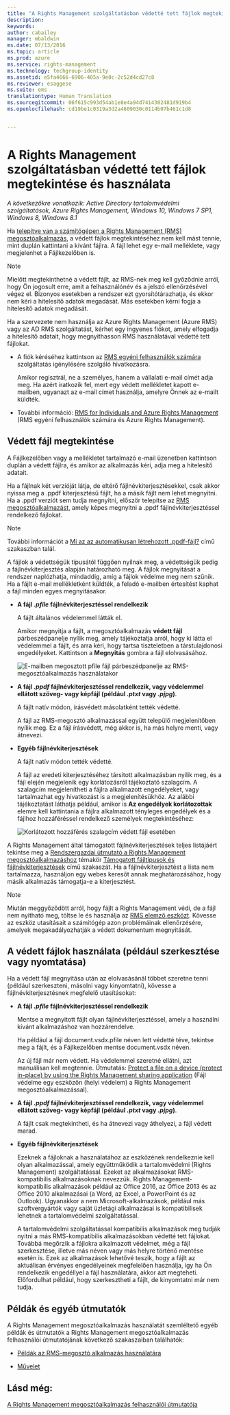 ```yaml
---
title: "A Rights Management szolgáltatásban védetté tett fájlok megtekintése és használata | Azure RMS"
description: 
keywords: 
author: cabailey
manager: mbaldwin
ms.date: 07/13/2016
ms.topic: article
ms.prod: azure
ms.service: rights-management
ms.technology: techgroup-identity
ms.assetid: e5fa4666-6906-405a-9e0c-2c52d4cd27c8
ms.reviewer: esaggese
ms.suite: ems
translationtype: Human Translation
ms.sourcegitcommit: 06f615c993d54ab1e8e4a94d7414302481d919b4
ms.openlocfilehash: cd19be1c0319a3d2a4609030c0114b07b461c1d8


---
```


# A Rights Management szolgáltatásban védetté tett fájlok megtekintése és használata

*A következőkre vonatkozik: Active Directory tartalomvédelmi szolgáltatások, Azure Rights Management, Windows 10, Windows 7 SP1, Windows 8, Windows 8.1*

Ha [telepítve van a számítógépen a Rights Management (RMS) megosztóalkalmazás](install-sharing-app.md), a védett fájlok megtekintéséhez nem kell mást tennie, mint duplán kattintani a kívánt fájlra. A fájl lehet egy e-mail melléklete, vagy megjelenhet a Fájlkezelőben is.

> [!NOTE]
> Mielőtt megtekinthetné a védett fájlt, az RMS-nek meg kell győződnie arról, hogy Ön jogosult erre, amit a felhasználónév és a jelszó ellenőrzésével végez el. Bizonyos esetekben a rendszer ezt gyorsítótárazhatja, és ekkor nem kéri a hitelesítő adatok megadását. Más esetekben kérni fogja a hitelesítő adatok megadását.
>
> Ha a szervezete nem használja az Azure Rights Management (Azure RMS) vagy az AD RMS szolgáltatást, kérhet egy ingyenes fiókot, amely elfogadja a hitelesítő adatait, hogy megnyithasson RMS használatával védetté tett fájlokat.
>
> -   A fiók kéréséhez kattintson az [RMS egyéni felhasználók számára](http://go.microsoft.com/fwlink/?LinkId=309469) szolgáltatás igénylésére szolgáló hivatkozásra.
>
>     Amikor regisztrál, ne a személyes, hanem a vállalati e-mail címét adja meg. Ha azért iratkozik fel, mert egy védett mellékletet kapott e-mailben, ugyanazt az e-mail címet használja, amelyre Önnek az e-mailt küldték.
> -   További információ: [RMS for Individuals and Azure Rights Management](../understand-explore/rms-for-individuals.md) (RMS egyéni felhasználók számára és Azure Rights Management).

## Védett fájl megtekintése
A Fájlkezelőben vagy a mellékletet tartalmazó e-mail üzenetben kattintson duplán a védett fájlra, és amikor az alkalmazás kéri, adja meg a hitelesítő adatait.

Ha a fájlnak két verzióját látja, de eltérő fájlnévkiterjesztésekkel, csak akkor nyissa meg a .ppdf kiterjesztésű fájlt, ha a másik fájlt nem lehet megnyitni. Ha a .ppdf verziót sem tudja megnyitni, először telepítse az [RMS megosztóalkalmazást](install-sharing-app.md), amely képes megnyitni a .ppdf fájlnévkiterjesztéssel rendelkező fájlokat.

> [!NOTE]
> További információt a [Mi az az automatikusan létrehozott .ppdf-fájl?](sharing-app-dialog-box.md#what-s-the-ppdf-file-that-s-automatically-created) című szakaszban talál.

A fájlok a védettségük típusától függően nyílnak meg, a védettségük pedig a fájlnévkiterjesztés alapján határozható meg. A fájlok megnyitását a rendszer naplózhatja, mindaddig, amíg a fájlok védelme meg nem szűnik. Ha a fájlt e-mail mellékletként küldték, a feladó e-mailben értesítést kaphat a fájl minden egyes megnyitásakor.

- **A fájl *.pfile* fájlnévkiterjesztéssel rendelkezik**

    A fájlt általános védelemmel látták el.

    Amikor megnyitja a fájlt, a megosztóalkalmazás **védett fájl** párbeszédpanelje nyílik meg, amely tájékoztatja arról, hogy ki látta el védelemmel a fájlt, és arra kéri, hogy tartsa tiszteletben a társtulajdonosi engedélyeket. Kattintson a **Megnyitás** gombra a fájl elolvasásához.

    ![E-mailben megosztott pfile fájl párbeszédpanelje az RMS-megosztóalkalmazás használatakor](../media/ADRMS_MSRMSApp_PfilePermission.png)

- **A fájl *.ppdf* fájlnévkiterjesztéssel rendelkezik, vagy védelemmel ellátott szöveg- vagy képfájl (például *.ptxt* vagy *.pjpg*)**.

    A fájlt natív módon, írásvédett másolatként tették védetté.

    A fájl az RMS-megosztó alkalmazással együtt települő megjelenítőben nyílik meg. Ez a fájl írásvédett, még akkor is, ha más helyre menti, vagy átnevezi.

- **Egyéb fájlnévkiterjesztések**

    A fájlt natív módon tették védetté.

    A fájl az eredeti kiterjesztéséhez társított alkalmazásban nyílik meg, és a fájl elején megjelenik egy korlátozásról tájékoztató szalagcím. A szalagcím megjelenítheti a fájlra alkalmazott engedélyeket, vagy tartalmazhat egy hivatkozást is a megjelenítésükhöz. Az alábbi tájékoztatást láthatja például, amikor is **Az engedélyek korlátozottak** elemre kell kattintania a fájlra alkalmazott tényleges engedélyek és a fájlhoz hozzáféréssel rendelkező személyek megtekintéséhez:

    ![Korlátozott hozzáférés szalagcím védett fájl esetében](../media/ADRMS_MSRMSApp_RestrictedAccess.png)



A Rights Management által támogatott fájlnévkiterjesztések teljes listájáért tekintse meg a [Rendszergazdai útmutató a Rights Management megosztóalkalmazáshoz](sharing-app-admin-guide.md) témakör [Támogatott fájltípusok és fájlnévkiterjesztések](sharing-app-admin-guide-technical.md#supported-file-types-and-file-name-extensions) című szakaszát. Ha a fájlnévkiterjesztést a lista nem tartalmazza, használjon egy webes keresőt annak meghatározásához, hogy másik alkalmazás támogatja-e a kiterjesztést.

> [!NOTE]
> Miután meggyőződött arról, hogy fájlt a Rights Management védi, de a fájl nem nyitható meg, töltse le és használja az [RMS elemző eszközt](https://www.microsoft.com/en-us/download/details.aspx?id=46437). Kövesse az eszköz utasításait a számítógép azon problémáinak ellenőrzésére, amelyek megakadályozhatják a védett dokumentum megnyitását.

## A védett fájlok használata (például szerkesztése vagy nyomtatása)
Ha a védett fájl megnyitása után az elolvasásánál többet szeretne tenni (például szerkeszteni, másolni vagy kinyomtatni), kövesse a fájlnévkiterjesztésnek megfelelő utasításokat:

- **A fájl *.pfile* fájlnévkiterjesztéssel rendelkezik**

    Mentse a megnyitott fájlt olyan fájlnévkiterjesztéssel, amely a használni kívánt alkalmazáshoz van hozzárendelve.

    Ha például a fájl document.vsdx.pfile néven lett védetté téve, tekintse meg a fájlt, és a Fájlkezelőben mentse document.vsdx néven.

    Az új fájl már nem védett. Ha védelemmel szeretné ellátni, azt manuálisan kell megtennie. Útmutatás: [Protect a file on a device (protect in-place) by using the Rights Management sharing application](sharing-app-protect-in-place.md) (Fájl védelme egy eszközön (helyi védelem) a Rights Management megosztóalkalmazással).

- **A fájl *.ppdf* fájlnévkiterjesztéssel rendelkezik, vagy védelemmel ellátott szöveg- vagy képfájl (például *.ptxt* vagy *.pjpg*)**.

    A fájlt csak megtekintheti, és ha átnevezi vagy áthelyezi, a fájl védett marad.

- **Egyéb fájlnévkiterjesztések**

    Ezeknek a fájloknak a használatához az eszközének rendelkeznie kell olyan alkalmazással, amely együttműködik a tartalomvédelmi (Rights Management) szolgáltatással. Ezeket az alkalmazásokat RMS-kompatibilis alkalmazásoknak nevezzük. Rights Management-kompatibilis alkalmazások például az Office 2016, az Office 2013 és az Office 2010 alkalmazásai (a Word, az Excel, a PowerPoint és az Outlook). Ugyanakkor a nem Microsoft-alkalmazások, például más szoftvergyártók vagy saját üzletági alkalmazásai is kompatibilisek lehetnek a tartalomvédelmi szolgáltatással.

    A tartalomvédelmi szolgáltatással kompatibilis alkalmazások meg tudják nyitni a más RMS-kompatibilis alkalmazásokban védetté tett fájlokat. Továbbá megőrzik a fájlokra alkalmazott védelmet, még a fájl szerkesztése, illetve más néven vagy más helyre történő mentése esetén is. Ezek az alkalmazások lehetővé teszik, hogy a fájlt az aktuálisan érvényes engedélyeinek megfelelően használja, így ha Ön rendelkezik engedéllyel a fájl használatára, akkor azt megteheti. Előfordulhat például, hogy szerkesztheti a fájlt, de kinyomtatni már nem tudja.


## Példák és egyéb útmutatók
A Rights Management megosztóalkalmazás használatát szemléltető egyéb példák és útmutatók a Rights Management megosztóalkalmazás felhasználói útmutatójának következő szakaszaiban találhatók:

-   [Példák az RMS-megosztó alkalmazás használatára](sharing-app-user-guide.md#examples-for-using-the-rms-sharing-application)

-   [Művelet](sharing-app-user-guide.md#what-do-you-want-to-do)

## Lásd még:
[A Rights Management megosztóalkalmazás felhasználói útmutatója](sharing-app-user-guide.md)



<!--HONumber=Jul16_HO3-->


